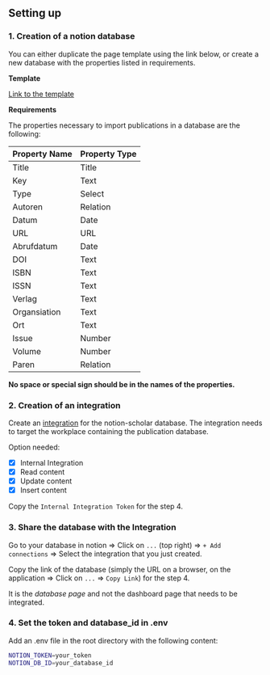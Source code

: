 ## Setting up

### 1. Creation of a notion database

You can either duplicate the page template using the link below, or create a new database with the properties listed in requirements.

**Template**

[Link to the template](https://importantus.notion.site/Bibliografie-2175c98af72a4bd4837f35194d96bfa6)

**Requirements**

The properties necessary to import publications in a database are the following:

| Property Name      | Property Type |
| ------------------ | ------------- |
| Title              | Title         |
| Key               | Text          |
| Type               | Select        |
| Autoren            | Relation          |
| Datum           | Date          |
| URL                | URL           |
| Abrufdatum           | Date          |
| DOI                | Text          |
| ISBN               | Text        |
| ISSN             | Text          |
| Verlag              | Text      |
| Organsiation              | Text      |
| Ort              | Text      |
| Issue              | Number      |
| Volume              | Number      |
| Paren               | Relation      |

**No space or special sign should be in the names of the properties.**

### 2. Creation of an integration

Create an [integration](https://www.notion.so/my-integrations) for the notion-scholar database. The integration needs to target the workplace containing the publication database.

Option needed:
- [x] Internal Integration
- [x] Read content
- [x] Update content
- [x] Insert content

Copy the `Internal Integration Token` for the step 4.

### 3. Share the database with the Integration

Go to your database in notion => Click on `...` (top right) => `+ Add connections` => Select the integration that you just created.

Copy the link of the database (simply the URL on a browser, on the application => Click on `...` => `Copy Link`) for the step 4.

It is the *database page* and not the dashboard page that needs to be integrated. 

### 4. Set the token and database_id in .env
Add an .env file in the root directory with the following content:

```bash
NOTION_TOKEN=your_token
NOTION_DB_ID=your_database_id
```